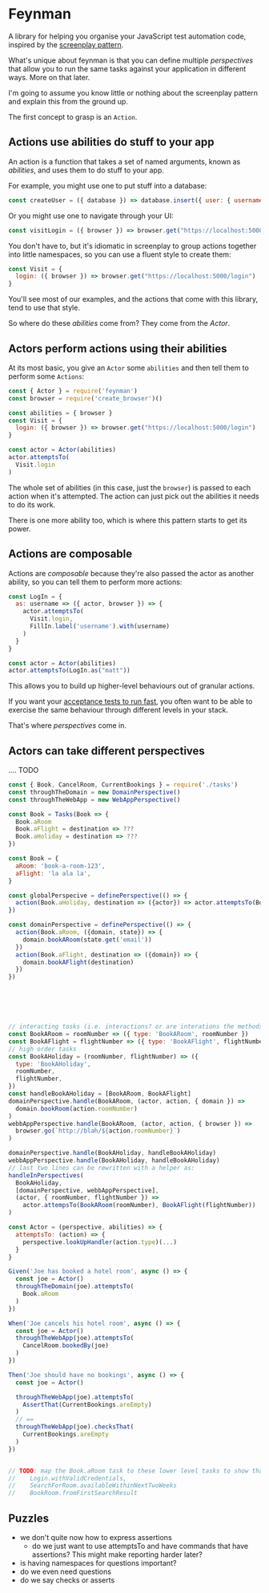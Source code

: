 # Feynman

A library for helping you organise your JavaScript test automation code, inspired by the [screenplay pattern][screenplay].

What's unique about feynman is that you can define multiple *perspectives* that allow you to run the same tasks against your
application in different ways. More on that later.

I'm going to assume you know little or nothing about the screenplay pattern and explain
this from the ground up.

The first concept to grasp is an `Action`.

## Actions use abilities do stuff to your app

An action is a function that takes a set of named arguments, known as *abilities*, and uses them to do stuff to your app.

For example, you might use one to put stuff into a database:
```javascript
const createUser = ({ database }) => database.insert({ user: { username: 'matt' }})
```

Or you might use one to navigate through your UI:
```javascript
const visitLogin = ({ browser }) => browser.get("https://localhost:5000/login")
```

You don't have to, but it's idiomatic in screenplay to group actions together into little namespaces, so you can use a fluent style to create them:
```javascript
const Visit = {
  login: ({ browser }) => browser.get("https://localhost:5000/login")
}
```

You'll see most of our examples, and the actions that come with this library, tend to use that style.

So where do these *abilities* come from? They come from the *Actor*.

## Actors perform actions using their abilities

At its most basic, you give an `Actor` some `abilities` and then tell them to perform some `Actions`:

```javascript
const { Actor } = require('feynman')
const browser = require('create_browser')()

const abilities = { browser }
const Visit = {
  login: ({ browser }) => browser.get("https://localhost:5000/login")
}

const actor = Actor(abilities)
actor.attemptsTo(
  Visit.login
)
```

The whole set of abilities (in this case, just the `browser`) is passed to each action when it's attempted. The action
can just pick out the abilities it needs to do its work.

There is one more ability too, which is where this pattern starts to get its power.

## Actions are composable

Actions are *composable* because they're also passed the actor as another ability, so you can tell them to perform more 
actions:

```javascript
const LogIn = {
  as: username => ({ actor, browser }) => {
    actor.attemptsTo(
      Visit.login, 
      FillIn.label('username').with(username)
    )
  }
}

const actor = Actor(abilities)
actor.attemptsTo(LogIn.as("matt"))
```

This allows you to build up higher-level behaviours out of granular actions.

If you want your [acceptance tests to run fast](https://www.youtube.com/watch?v=Fk4rCn4YLLU), you often want to be able to exercise the same behaviour through different levels in your stack.

That's where *perspectives* come in.

## Actors can take different perspectives

.... TODO

```javascript
const { Book, CancelRoom, CurrentBookings } = require('./tasks')
const throughTheDomain = new DomainPerspective()
const throughTheWebApp = new WebAppPerspective()

const Book = Tasks(Book => {
  Book.aRoom
  Book.aFlight = destination => ???
  Book.aHoliday = destination => ???
})

const Book = { 
  aRoom: 'book-a-room-123',
  aFlight: 'la ala la',
}

const globalPerspecive = definePerspective(() => {
  action(Book.aHoliday, destination => ({actor}) => actor.attemptsTo(Book.aRoom, Book.aFlight(destination)))
})

const domainPerspective = definePerspective(() => {
  action(Book.aRoom, ({domain, state}) => {
    domain.bookARoom(state.get('email'))
  })
  action(Book.aFlight, destination => ({domain}) => {
    domain.bookAFlight(destination)
  })
})






// interacting tasks (i.e. interactions? or are interations the methods called in those low-level tasks?)
const BookARoom = roomNumber => ({ type: 'BookARoom', roomNumber })
const BookAFlight = flightNumber => ({ type: 'BookAFlight', flightNumber })
// high order tasks
const BookAHoliday = (roomNumber, flightNumber) => ({
  type: 'BookAHoliday',
  roomNumber,
  flightNumber,
})
const handleBookAHoliday = [BookARoom, BookAFlight]
domainPerspective.handle(BookARoom, (actor, action, { domain }) =>
  domain.bookRoom(action.roomNumber)
)
webbAppPerspective.handle(BookARoom, (actor, action, { browser }) =>
  browser.go(`http://blah/${action.roomNumber}`)
)

domainPerspective.handle(BookAHoliday, handleBookAHoliday)
webbAppPerspective.handle(BookAHoliday, handleBookAHoliday)
// last two lines can be rewritten with a helper as:
handleInPerspectives(
  BookAHoliday,
  [domainPerspective, webbAppPerspective],
  (actor, { roomNumber, flightNumber }) =>
    actor.attempsTo(BookARoom(roomNumber), BookAFlight(flightNumber))
)

const Actor = (perspective, abilities) => {
  attemptsTo: (action) => {
    perspective.lookUpHandler(action.type)(...)
  }
} 

Given('Joe has booked a hotel room', async () => {
  const joe = Actor()
  throughTheDomain(joe).attemptsTo(
    Book.aRoom
  )
})

When('Joe cancels his hotel room', async () => {
  const joe = Actor()
  throughTheWebApp(joe).attemptsTo(
    CancelRoom.bookedBy(joe)
  )
})

Then('Joe should have no bookings', async () => {
  const joe = Actor()

  throughTheWebApp(joe).attemptsTo(
    AssertThat(CurrentBookings.areEmpty)
  )
  // ==
  throughTheWebApp(joe).checksThat(
    CurrentBookings.areEmpty
  )
})


// TODO: map the Book.aRoom task to these lower level tasks to show that tasks are composable
//    Login.withValidCredentials,
//    SearchForRoom.availableWithinNextTwoWeeks
//    BookRoom.fromFirstSearchResult
```

## Puzzles

- we don't quite now how to express assertions
  - do we just want to use attemptsTo and have commands that have assertions? This might make reporting harder later?
- is having namespaces for questions important?
- do we even need questions
- do we say checks or asserts

[screenplay]: https://ideas.riverglide.com/page-objects-refactored-12ec3541990
